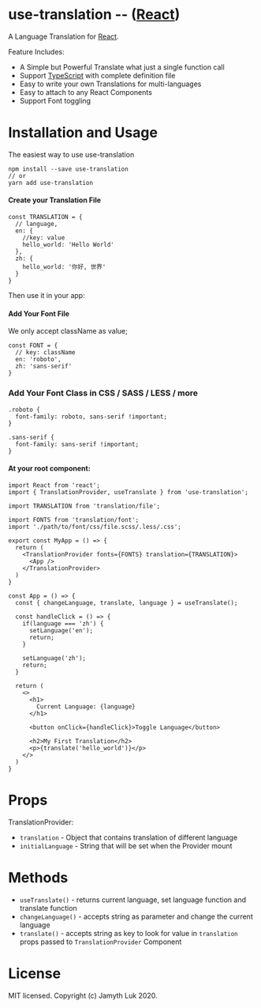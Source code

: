 # use-translation -- ([React](https://reactjs.com))

A Language Translation for [React](https://reactjs.com).

Feature Includes:

- A Simple but Powerful Translate what just a single function call
- Support [TypeScript](https://www.typescriptlang.org/) with complete definition file
- Easy to write your own Translations for multi-languages
- Easy to attach to any React Components
- Support Font toggling

# Installation and Usage

The easiest way to use use-translation

```
npm install --save use-translation
// or
yarn add use-translation
```

#### Create your Translation File

```
const TRANSLATION = {
  // language,
  en: {
    //key: value
    hello_world: 'Hello World'
  },
  zh: {
    hello_world: '你好, 世界'
  }
}
```

Then use it in your app:

#### Add Your Font File

We only accept className as value;

```
const FONT = {
  // key: className
  en: 'roboto',
  zh: 'sans-serif'
}
```

### Add Your Font Class in CSS / SASS / LESS / more

```
.roboto {
  font-family: roboto, sans-serif !important;
}

.sans-serif {
  font-family: sans-serif !important;
}
```

#### At your root component:

```
import React from 'react';
import { TranslationProvider, useTranslate } from 'use-translation';

import TRANSLATION from 'translation/file';

import FONTS from 'translation/font';
import './path/to/font/css/file.scss/.less/.css';

export const MyApp = () => {
  return (
    <TranslationProvider fonts={FONTS} translation={TRANSLATION}>
      <App />
    </TranslationProvider>
  )
}

const App = () => {
  const { changeLanguage, translate, language } = useTranslate();

  const handleClick = () => {
    if(language === 'zh') {
      setLanguage('en');
      return;
    }

    setLanguage('zh');
    return;
  }

  return (
    <>
      <h1>
        Current Language: {language}
      </h1>

      <button onClick={handleClick}>Toggle Language</button>

      <h2>My First Translation</h2>
      <p>{translate('hello_world')}</p>
    </>
  )
}

```

# Props

TranslationProvider:

- `translation` - Object that contains translation of different language
- `initialLanguage` - String that will be set when the Provider mount

# Methods

- `useTranslate()` - returns current language, set language function and translate function
- `changeLanguage()` - accepts string as parameter and change the current language
- `translate()` - accepts string as key to look for value in `translation` props passed to `TranslationProvider` Component

# License

MIT licensed. Copyright (c) Jamyth Luk 2020.
